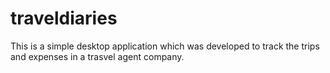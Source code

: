 # traveldiaries

This is a simple desktop application which was developed to track the trips and expenses in a trasvel agent company.
